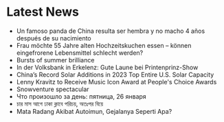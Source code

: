 # Latest News
-  Un famoso panda de China resulta ser hembra y no macho 4 años después de su nacimiento
-  Frau möchte 55 Jahre alten Hochzeitskuchen essen – können eingefrorene Lebensmittel schlecht werden?
-  Bursts of summer brilliance
-  In der Volksbank in Erkelenz: Gute Laune bei Printenprinz-Show
-  China’s Record Solar Additions in 2023 Top Entire U.S. Solar Capacity
-  Lenny Kravitz to Receive Music Icon Award at People's Choice Awards
-  Snowventure spectacular
-  Что произошло за день: пятница, 26 января
-  চার মাস আগে ঢাকা ক্লাবে পরিচয়, অতঃপর বিয়ে
-  Mata Radang Akibat Autoimun, Gejalanya Seperti Apa?
